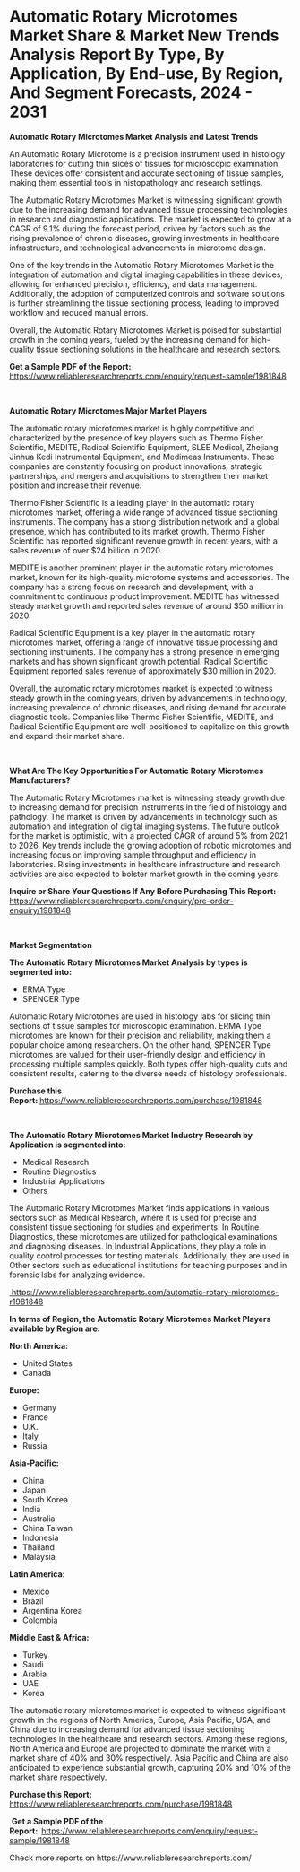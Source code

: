 <p><h1>Automatic Rotary Microtomes Market Share & Market New Trends Analysis Report By Type, By Application, By End-use, By Region, And Segment Forecasts, 2024 - 2031</h1></p><p><strong>Automatic Rotary Microtomes Market Analysis and Latest Trends</strong></p>
<p><p>An Automatic Rotary Microtome is a precision instrument used in histology laboratories for cutting thin slices of tissues for microscopic examination. These devices offer consistent and accurate sectioning of tissue samples, making them essential tools in histopathology and research settings.</p><p>The Automatic Rotary Microtomes Market is witnessing significant growth due to the increasing demand for advanced tissue processing technologies in research and diagnostic applications. The market is expected to grow at a CAGR of 9.1% during the forecast period, driven by factors such as the rising prevalence of chronic diseases, growing investments in healthcare infrastructure, and technological advancements in microtome design.</p><p>One of the key trends in the Automatic Rotary Microtomes Market is the integration of automation and digital imaging capabilities in these devices, allowing for enhanced precision, efficiency, and data management. Additionally, the adoption of computerized controls and software solutions is further streamlining the tissue sectioning process, leading to improved workflow and reduced manual errors.</p><p>Overall, the Automatic Rotary Microtomes Market is poised for substantial growth in the coming years, fueled by the increasing demand for high-quality tissue sectioning solutions in the healthcare and research sectors.</p></p>
<p><strong>Get a Sample PDF of the Report:&nbsp;</strong> <a href="https://www.reliableresearchreports.com/enquiry/request-sample/1981848">https://www.reliableresearchreports.com/enquiry/request-sample/1981848</a></p>
<p>&nbsp;</p>
<p><strong>Automatic Rotary Microtomes Major Market Players</strong></p>
<p><p>The automatic rotary microtomes market is highly competitive and characterized by the presence of key players such as Thermo Fisher Scientific, MEDITE, Radical Scientific Equipment, SLEE Medical, Zhejiang Jinhua Kedi Instrumental Equipment, and Medimeas Instruments. These companies are constantly focusing on product innovations, strategic partnerships, and mergers and acquisitions to strengthen their market position and increase their revenue.</p><p>Thermo Fisher Scientific is a leading player in the automatic rotary microtomes market, offering a wide range of advanced tissue sectioning instruments. The company has a strong distribution network and a global presence, which has contributed to its market growth. Thermo Fisher Scientific has reported significant revenue growth in recent years, with a sales revenue of over $24 billion in 2020.</p><p>MEDITE is another prominent player in the automatic rotary microtomes market, known for its high-quality microtome systems and accessories. The company has a strong focus on research and development, with a commitment to continuous product improvement. MEDITE has witnessed steady market growth and reported sales revenue of around $50 million in 2020.</p><p>Radical Scientific Equipment is a key player in the automatic rotary microtomes market, offering a range of innovative tissue processing and sectioning instruments. The company has a strong presence in emerging markets and has shown significant growth potential. Radical Scientific Equipment reported sales revenue of approximately $30 million in 2020.</p><p>Overall, the automatic rotary microtomes market is expected to witness steady growth in the coming years, driven by advancements in technology, increasing prevalence of chronic diseases, and rising demand for accurate diagnostic tools. Companies like Thermo Fisher Scientific, MEDITE, and Radical Scientific Equipment are well-positioned to capitalize on this growth and expand their market share.</p></p>
<p>&nbsp;</p>
<p><strong>What Are The Key Opportunities For Automatic Rotary Microtomes Manufacturers?</strong></p>
<p><p>The Automatic Rotary Microtomes market is witnessing steady growth due to increasing demand for precision instruments in the field of histology and pathology. The market is driven by advancements in technology such as automation and integration of digital imaging systems. The future outlook for the market is optimistic, with a projected CAGR of around 5% from 2021 to 2026. Key trends include the growing adoption of robotic microtomes and increasing focus on improving sample throughput and efficiency in laboratories. Rising investments in healthcare infrastructure and research activities are also expected to bolster market growth in the coming years.</p></p>
<p><strong>Inquire or Share Your Questions If Any Before Purchasing This Report:</strong> <a href="https://www.reliableresearchreports.com/enquiry/pre-order-enquiry/1981848">https://www.reliableresearchreports.com/enquiry/pre-order-enquiry/1981848</a></p>
<p>&nbsp;</p>
<p><strong>Market Segmentation</strong></p>
<p><strong>The Automatic Rotary Microtomes Market Analysis by types is segmented into:</strong></p>
<p><ul><li>ERMA Type</li><li>SPENCER Type</li></ul></p>
<p><p>Automatic Rotary Microtomes are used in histology labs for slicing thin sections of tissue samples for microscopic examination. ERMA Type microtomes are known for their precision and reliability, making them a popular choice among researchers. On the other hand, SPENCER Type microtomes are valued for their user-friendly design and efficiency in processing multiple samples quickly. Both types offer high-quality cuts and consistent results, catering to the diverse needs of histology professionals.</p></p>
<p><strong>Purchase this Report:&nbsp;</strong><a href="https://www.reliableresearchreports.com/purchase/1981848">https://www.reliableresearchreports.com/purchase/1981848</a></p>
<p>&nbsp;</p>
<p><strong>The Automatic Rotary Microtomes Market Industry Research by Application is segmented into:</strong></p>
<p><ul><li>Medical Research</li><li>Routine Diagnostics</li><li>Industrial Applications</li><li>Others</li></ul></p>
<p><p>The Automatic Rotary Microtomes Market finds applications in various sectors such as Medical Research, where it is used for precise and consistent tissue sectioning for studies and experiments. In Routine Diagnostics, these microtomes are utilized for pathological examinations and diagnosing diseases. In Industrial Applications, they play a role in quality control processes for testing materials. Additionally, they are used in Other sectors such as educational institutions for teaching purposes and in forensic labs for analyzing evidence.</p></p>
<p><a href="https://www.reliableresearchreports.com/automatic-rotary-microtomes-r1981848">&nbsp;https://www.reliableresearchreports.com/automatic-rotary-microtomes-r1981848</a></p>
<p><strong>In terms of Region, the Automatic Rotary Microtomes Market Players available by Region are:</strong></p>
<p>
    <p> <strong> North America: </strong>
        <ul>
            <li>United States</li>
            <li>Canada</li>
        </ul>
        </p> 
    <p> <strong> Europe: </strong>
        <ul>
            <li>Germany</li>
            <li>France</li>
            <li>U.K.</li>
            <li>Italy</li>
            <li>Russia</li>
        </ul>
        </p> 
    <p> <strong> Asia-Pacific: </strong>
        <ul>
            <li>China</li>
            <li>Japan</li>
            <li>South Korea</li>
            <li>India</li>
            <li>Australia</li>
            <li>China Taiwan</li>
            <li>Indonesia</li>
            <li>Thailand</li>
            <li>Malaysia</li>
        </ul>
        </p> 
    <p> <strong> Latin America: </strong>
        <ul>
            <li>Mexico</li>
            <li>Brazil</li>
            <li>Argentina Korea</li>
            <li>Colombia</li>
        </ul>
        </p> 
    <p> <strong> Middle East & Africa: </strong>
        <ul>
            <li>Turkey</li>
            <li>Saudi</li>
            <li>Arabia</li>
            <li>UAE</li>
            <li>Korea</li>
        </ul>
    </p>
    </p>
<p><p>The automatic rotary microtomes market is expected to witness significant growth in the regions of North America, Europe, Asia Pacific, USA, and China due to increasing demand for advanced tissue sectioning technologies in the healthcare and research sectors. Among these regions, North America and Europe are projected to dominate the market with a market share of 40% and 30% respectively. Asia Pacific and China are also anticipated to experience substantial growth, capturing 20% and 10% of the market share respectively.</p></p>
<p><strong>Purchase this Report: </strong><a href="https://www.reliableresearchreports.com/purchase/1981848">https://www.reliableresearchreports.com/purchase/1981848</a></p>
<p>&nbsp;<strong>Get a Sample PDF of the Report:&nbsp;&nbsp;</strong><a href="https://www.reliableresearchreports.com/enquiry/request-sample/1981848">https://www.reliableresearchreports.com/enquiry/request-sample/1981848</a></p>
<p><strong></strong></p>
<p>Check more reports on https://www.reliableresearchreports.com/</p>